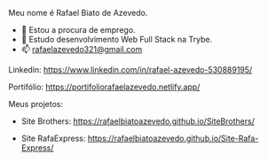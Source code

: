 Meu nome é Rafael Biato de Azevedo.

- 🔭 Estou a procura de emprego.
- 🌱 Estudo desenvolvimento Web Full Stack na Trybe.
- 📫 rafaelazevedo321@gmail.com

Linkedin: https://www.linkedin.com/in/rafael-azevedo-530889195/

Portifólio: https://portifoliorafaelazevedo.netlify.app/

Meus projetos:

- Site Brothers: https://rafaelbiatoazevedo.github.io/SiteBrothers/

- Site RafaExpress: https://rafaelbiatoazevedo.github.io/Site-Rafa-Express/
